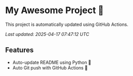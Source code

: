 # My Awesome Project 🚀

This project is automatically updated using GitHub Actions.

_Last updated: 2025-04-17 07:47:12 UTC_

## Features
- Auto-update README using Python 🐍
- Auto Git push with GitHub Actions 🤖
